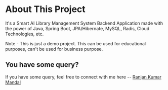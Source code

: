 # About This Project

It's a Smart AI Library Management System Backend Application made with the power of Java, Spring Boot, JPA/Hibernate, MySQL, Radis, Cloud Technologies, etc. 

Note - This is just a demo project. This can be used for educational purposes, can't be used for business purpose.

## You have some query?

If you have some query, feel free to connect with me here -- [Ranjan Kumar Mandal](https://www.linkedin.com/in/ranjan-kumar-m-818367158/)